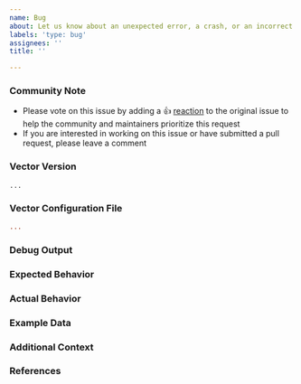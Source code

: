 ```yaml
---
name: Bug
about: Let us know about an unexpected error, a crash, or an incorrect behavior.
labels: 'type: bug'
assignees: ''
title: ''

---
```


<!--
Hi there,

Thank you for opening an issue. Please note that we try to keep the Vector issue tracker reserved for bug reports and feature requests. For general usage questions, please see: https://chat.vector.dev.
-->

<!--- Please keep this note for the community --->

### Community Note

* Please vote on this issue by adding a 👍 [reaction](https://blog.github.com/2016-03-10-add-reactions-to-pull-requests-issues-and-comments/) to the original issue to help the community and maintainers prioritize this request
* If you are interested in working on this issue or have submitted a pull request, please leave a comment

<!--- Thank you for keeping this note for the community --->

### Vector Version

<!---
Run `vector --version` to show the version, and paste the result between the ``` marks below.

If you are not running the latest version of Vector, please try upgrading because your issue may have already been fixed.
-->

```
...
```

### Vector Configuration File

<!--
Paste the relevant parts of your `vector.toml` configuration between the ``` marks below.

!! If your config files contain sensitive information please remove it !!
-->

```toml
...
```

### Debug Output

<!--
Full debug output can be obtained by running Vector with the following:

```
RUST_BACKTRACE=full vector -vvv <rest of commands>
```

Please create a GitHub Gist containing the debug output. Please do _not_ paste the debug output in the issue, since debug output is long.

!! Debug output may contain sensitive information. Please review it before posting publicly. !!
-->


### Expected Behavior

<!--
What should have happened?
-->

### Actual Behavior

<!--
What actually happened?
-->

### Example Data

<!--
Please provide any example data that will help debug the issue, for example:

```
201.69.207.46 - kemmer6752 [07/06/2019:14:53:55 -0400] "PATCH /innovative/interfaces" 301 669
```
-->

### Additional Context

<!--
Is there anything atypical about your situation that we should know? For example: is Vector running in Kubernetes? Are you passing any unusual command line options or environment variables to opt-in to non-default behavior?
-->

### References

<!--
Are there any other GitHub issues (open or closed) or Pull Requests that should be linked here? For example:

- #6017

-->
